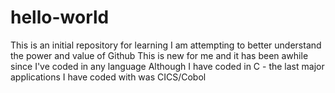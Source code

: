# hello-world
This is an initial repository for learning
I am attempting to better understand the power and value of Github
This is new for me and it has been awhile since I've coded in any language
Although I have coded in C - the last major applications I have coded with was CICS/Cobol
